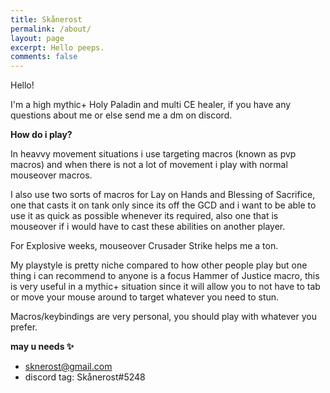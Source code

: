 ```yaml
---
title: Skånerost
permalink: /about/
layout: page
excerpt: Hello peeps.
comments: false
---
```


Hello!

I'm a high mythic+ Holy Paladin and multi CE healer, if you have any questions about me or else send me a dm on discord.

**How do i play?**

In heavvy movement situations i use targeting macros (known as pvp macros) and when there is not a lot of movement i play with normal mouseover macros.

I also use two sorts of macros for Lay on Hands and Blessing of Sacrifice, one that casts it on tank only since its off the GCD and i want to be able to use it as quick as possible whenever its required, also one that is mouseover if i would have to cast these abilities on another player.

For Explosive weeks, mouseover Crusader Strike helps me a ton.

My playstyle is pretty niche compared to how other people play but one thing i can recommend to anyone is a focus Hammer of Justice macro, this is very useful in a mythic+ situation since it will allow you to not have to tab or move your mouse around to target whatever you need to stun.

Macros/keybindings are very personal, you should play with whatever you prefer.

**may u needs ✨**

- sknerost@gmail.com
- discord tag: Skånerost#5248





